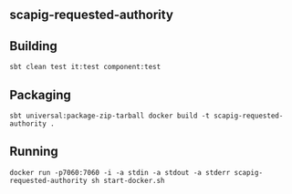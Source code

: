 ## scapig-requested-authority

## Building
``
sbt clean test it:test component:test
``

## Packaging
``
sbt universal:package-zip-tarball
docker build -t scapig-requested-authority .
``

## Running
``
docker run -p7060:7060 -i -a stdin -a stdout -a stderr scapig-requested-authority sh start-docker.sh
``